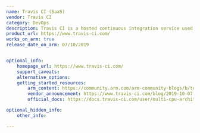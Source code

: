 ```yaml
---
name: Travis CI (SaaS)
vendor: Travis CI
category: DevOps
description: Travis CI is a hosted continuous integration service used to build and test software projects hosted on GitHub, Bitbucket and GitLab.
product_url: https://www.travis-ci.com/
works_on_arm: true
release_date_on_arm: 07/10/2019


optional_info:
    homepage_url: https://www.travis-ci.com/
    support_caveats:
    alternative_options:
    getting_started_resources:
        arm_content: https://community.arm.com/arm-community-blogs/b/tools-software-ides-blog/posts/travis-ci-partner-queue-solution-for-open-source-projects
        vendor_announcement: https://www.travis-ci.com/blog/2019-10-07-multi-cpu-architecture-support/
        official_docs: https://docs.travis-ci.com/user/multi-cpu-architectures/

optional_hidden_info:
    other_info:

---
```

